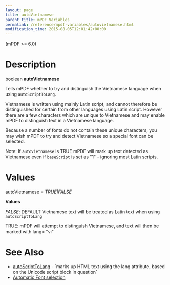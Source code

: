```yaml
---
layout: page
title: autoVietnamese
parent_title: mPDF Variables
permalink: /reference/mpdf-variables/autovietnamese.html
modification_time: 2015-08-05T12:01:42+00:00
---
```


(mPDF &gt;= 6.0)

# Description

boolean **autoVietnamese**

Tells mPDF whether to try and distinguish the Vietnamese language when using `autoScriptToLang`.

Vietnamese is written using mainly Latin script, and cannot therefore be distinguished for certain from other languages using Latin script. However there are a few characters which are unique to Vietnamese and may enable mPDF to distinguish text in a Vietnamese language.

Because a number of fonts do not contain these unique characters, you may wish mPDF to try and detect Vietnamese so a special font can be selected.

Note: If `autoVietnamese` is <span class="smallblock">TRUE</span> mPDF will mark up text detected as Vietnamese even if `baseScript` is set as "1" - ignoring most Latin scripts.

# Values

<span class="parameter">autoVietnamese</span> = *<span class="smallblock">TRUE|FALSE</span>*<span class="smallblock">

</span>

**Values**

*<span class="smallblock">FALSE</span>*: <span class="smallblock">DEFAULT</span> Vietnamese text will be treated as Latin text when using `autoScriptToLang`

<span class="smallblock">TRUE: </span>mPDF will attempt to distinguish Vietnamese, and text will then be marked with lang= "vi"

# See Also

<ul>
<li class="manual_boxlist"><a href="{{ "/reference/mpdf-variables/autoscripttolang.html" | prepend: site.baseurl }}">autoScriptToLang</a> - `<span class="code">marks up HTML text using the lang attribute, based on the Unicode script block in question`</span></li>
<li class="manual_boxlist"><a href="{{ "/fonts-languages/automatic-font-selection.html" | prepend: site.baseurl }}">Automatic Font selection</a> </li>
</ul>
